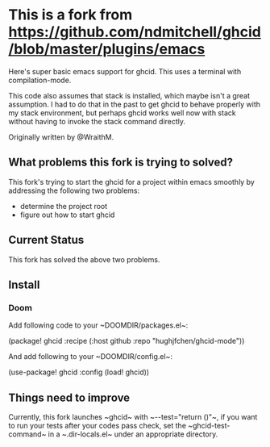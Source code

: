 # This is a fork from https://github.com/ndmitchell/ghcid/blob/master/plugins/emacs

Here's super basic emacs support for ghcid. This uses a terminal with compilation-mode.

This code also assumes that stack is installed, which maybe isn't a great assumption. I had to do that in the past to get ghcid to behave properly with my stack environment, but perhaps ghcid works well now with stack without having to invoke the stack command directly.

Originally written by @WraithM.

## What problems this fork is trying to solved?

This fork's trying to start the ghcid for a project within emacs smoothly by addressing the following two problems:

* determine the project root
* figure out how to start ghcid

## Current Status

This fork has solved the above two problems.

## Install

### Doom

Add following code to your ~DOOMDIR/packages.el~:

(package! ghcid
  :recipe (:host github :repo "hughjfchen/ghcid-mode"))
  
And add following to your ~DOOMDIR/config.el~:

(use-package! ghcid
  :config (load! ghcid))
  
## Things need to improve

Currently, this fork launches ~ghcid~ with ~--test="return ()"~, if you want to run your tests after your codes pass check,
set the ~ghcid-test-command~ in a ~.dir-locals.el~ under an appropriate directory.
